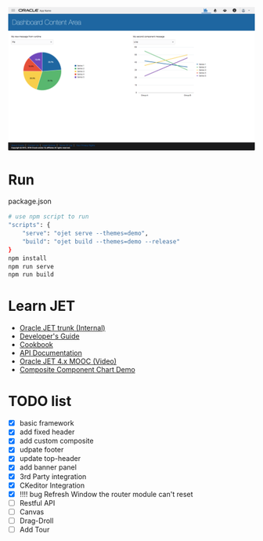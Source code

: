 
![dashboard](demo.png)
# Run

package.json

```bash
# use npm script to run
"scripts": {
    "serve": "ojet serve --themes=demo",
    "build": "ojet build --themes=demo --release"
}
npm install
npm run serve
npm run build
```

# Learn JET

* [Oracle JET trunk (Internal) ](http://jet.us.oracle.com/trunk/)
* [Developer's Guide](http://www.oracle.com/pls/topic/lookup?ctx=jet500&id=JETDG)
* [Cookbook](http://www.oracle.com/webfolder/technetwork/jet/jetCookbook.html)
* [API Documentation](http://www.oracle.com/webfolder/technetwork/jet/globalSupport-API.html)
* [Oracle JET 4.x MOOC (Video)](https://www.youtube.com/watch?v=CdJ23oroPcw&list=PLKCk3OyNwIztCYiFvqx2UU8Sg8YfK3Om4)
* [Composite Component Chart Demo](https://github.com/peppertech/HOL2017/tree/master/beginners-start)

# TODO list
- [x] basic framework 
- [x] add fixed header
- [x] add custom composite
- [x] udpate footer
- [x] update top-header
- [x] add banner panel
- [x] 3rd Party integration
- [x] CKeditor Integration
- [x] !!!! bug Refresh Window the router module can't reset
- [ ] Restful API
- [ ] Canvas
- [ ] Drag-Droll
- [ ] Add Tour